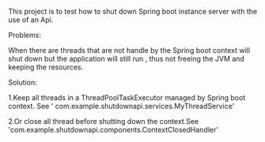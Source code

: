 This project is to test how to shut down Spring boot instance server with the use of an Api.

Problems:

When there are threads that are not handle by the Spring boot context will shut down but the application will still run
, thus not freeing the JVM and keeping the resources.

Solution:

1.Keep all threads in a ThreadPoolTaskExecutor managed by Spring boot context. See '
com.example.shutdownapi.services.MyThreadService'

2.Or close all thread before shutting down the context.See 'com.example.shutdownapi.components.ContextClosedHandler'

